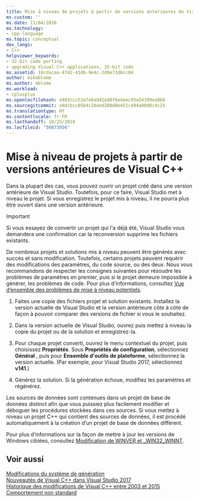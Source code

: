```yaml
---
title: Mise à niveau de projets à partir de versions antérieures de Visual C++ | Microsoft Docs
ms.custom: ''
ms.date: 11/04/2016
ms.technology:
- cpp-language
ms.topic: conceptual
dev_langs:
- C++
helpviewer_keywords:
- 32-bit code porting
- upgrading Visual C++ applications, 32-bit code
ms.assetid: 18cdacaa-4742-43db-9e4c-2d9e73d8cc84
author: mikeblome
ms.author: mblome
ms.workload:
- cplusplus
ms.openlocfilehash: d403ccc52e7e0a941ed0f6edeec95a54399ea9b6
ms.sourcegitcommit: a9dcbcc85b4c28eed280d8e451c494a00d8c4c25
ms.translationtype: HT
ms.contentlocale: fr-FR
ms.lasthandoff: 10/25/2018
ms.locfileid: "50073056"
---
```

# <a name="upgrading-projects-from-earlier-versions-of-visual-c"></a>Mise à niveau de projets à partir de versions antérieures de Visual C++

Dans la plupart des cas, vous pouvez ouvrir un projet créé dans une version antérieure de Visual Studio. Toutefois, pour ce faire, Visual Studio met à niveau le projet. Si vous enregistrez le projet mis à niveau, il ne pourra plus être ouvert dans une version antérieure.

> [!IMPORTANT]
> Si vous essayez de convertir un projet qui l'a déjà été, Visual Studio vous demandera une confirmation car la reconversion supprime les fichiers existants.

De nombreux projets et solutions mis à niveau peuvent être générés avec succès et sans modification. Toutefois, certains projets peuvent requérir des modifications des paramètres, du code source, ou des deux. Nous vous recommandons de respecter les consignes suivantes pour résoudre les problèmes de paramètres en premier, puis si le projet demeure impossible à générer, les problèmes de code. Pour plus d’informations, consultez [Vue d’ensemble des problèmes de mise à niveau potentiels](../porting/overview-of-potential-upgrade-issues-visual-cpp.md).

1. Faites une copie des fichiers projet et solution existants. Installez la version actuelle de Visual Studio et la version antérieure côte à côte de façon à pouvoir comparer des versions de fichier si vous le souhaitez.

2. Dans la version actuelle de Visual Studio, ouvrez puis mettez à niveau la copie du projet ou de la solution et enregistrez-la.

3. Pour chaque projet converti, ouvrez le menu contextuel du projet, puis choisissez **Propriétés**. Sous **Propriétés de configuration**, sélectionnez **Général** , puis pour **Ensemble d'outils de plateforme**, sélectionnez la version actuelle. (Par exemple, pour Visual Studio 2017, sélectionnez **v141**.)

4. Générez la solution. Si la génération échoue, modifiez les paramètres et régénérez.

Les sources de données sont contenues dans un projet de base de données distinct afin que vous puissiez plus facilement modifier et déboguer les procédures stockées dans ces sources. Si vous mettez à niveau un projet C++ qui contient des sources de données, il est procédé automatiquement à la création d’un projet de base de données différent.

Pour plus d’informations sur la façon de mettre à jour les versions de Windows ciblées, consultez [Modification de WINVER et _WIN32_WINNT](../porting/modifying-winver-and-win32-winnt.md).

## <a name="see-also"></a>Voir aussi

[Modifications du système de génération](../build/build-system-changes.md)<br/>
[Nouveautés de Visual C++ dans Visual Studio 2017](../what-s-new-for-visual-cpp-in-visual-studio.md)<br/>
[Historique des modifications de Visual C++ entre 2003 et 2015](../porting/visual-cpp-change-history-2003-2015.md)<br/>
[Comportement non standard](../cpp/nonstandard-behavior.md)